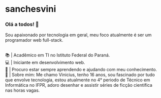 # sanchesvini

### Olá a todos! 👋

Sou apaixonado por tecnologia em geral, meu foco atualmente é ser um programador web full-stack. 

</br> 📚 | Acadêmico em TI no Istituto Federal do Paraná. 
</br> 💻 | Iniciante em desenvolvimento web.
</br> 🚀 | Procuro estar sempre aprendendo e ajudando com meu conhecimento.
</br> 📌 | Sobre mim: Me chamo Vinicius, tenho 16 anos, sou fascinado por tudo que envolve tecnologia, estou atualmente no 4° periodo de Técnico em Informática no IFPR, adoro desenhar e assistir séries de ficção cientifica nas horas vagas.
